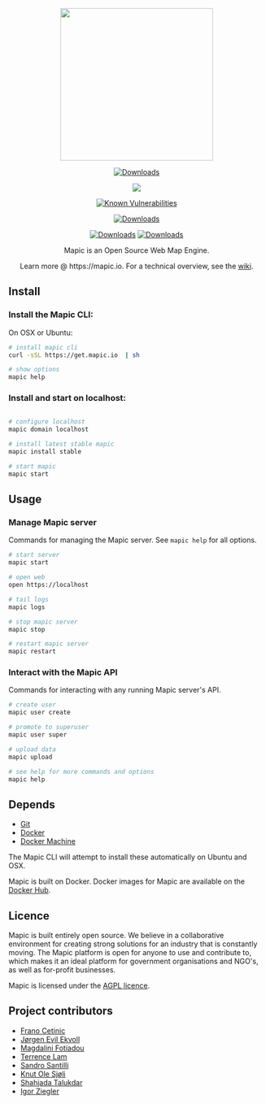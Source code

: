 <p align="center">
    <img width="300px" src="https://user-images.githubusercontent.com/2197944/27542704-5e1f18c6-5a88-11e7-96bb-9e36ca6e4c93.png">
</p>
<p align="center">
    <a href="https://twitter.com/mapic_io"><img src="https://img.shields.io/twitter/follow/mapic_io.svg?style=social&label=Follow" alt="Downloads"></a>
</p>
<p align="center">
    <a href="https://www.codacy.com/app/knutole/mapic?utm_source=github.com&amp;utm_medium=referral&amp;utm_content=mapic/mapic&amp;utm_campaign=Badge_Grade"><img src="https://api.codacy.com/project/badge/Grade/2937e86810b247e9966505c7ba4bac5f"/></a>
</p>
<p align="center">
    <a href="https://snyk.io/test/github/mapic/mapic"><img src="https://snyk.io/test/github/mapic/mapic/badge.svg" alt="Known Vulnerabilities" data-canonical-src="https://snyk.io/test/github/mapic/mapic" style="max-width:100%;"/></a>
</p>
<p align="center">
    <a href="https://travis-ci.org/mapic/mapic/builds"><img src="https://img.shields.io/travis/mapic/mapic/master.svg?branch=master&label=build%20@%20master" alt="Downloads"></a>
</p>
<p align="center">
    <a href="https://github.com/mapic/mapic/releases"><img src="https://img.shields.io/github/release/mapic/mapic.svg" alt="Downloads"></a>
    <a href="https://travis-ci.org/mapic/mapic/branches"><img src="https://travis-ci.org/mapic/mapic.svg?branch=v2.0.1" alt="Downloads"></a>
</p>




<p align="center">
    Mapic is an Open Source Web Map Engine.
</p>
<p align="center">
    Learn more @ https://mapic.io. For a technical overview, see the <a href="https://github.com/mapic/mapic/wiki/Mapic-Techincal-Overview">wiki</a>.
</p>

## Install

### Install the Mapic CLI:
On OSX or Ubuntu:

```bash
# install mapic cli
curl -sSL https://get.mapic.io  | sh

# show options
mapic help

```

### Install and start on localhost:
```bash

# configure localhost
mapic domain localhost

# install latest stable mapic
mapic install stable

# start mapic
mapic start

```

## Usage

### Manage Mapic server
Commands for managing the Mapic server. See `mapic help` for all options.

```bash
# start server
mapic start

# open web
open https://localhost

# tail logs
mapic logs

# stop mapic server
mapic stop

# restart mapic server
mapic restart
```

### Interact with the Mapic API
Commands for interacting with any running Mapic server's API. 
```bash
# create user
mapic user create

# promote to superuser
mapic user super 

# upload data
mapic upload

# see help for more commands and options
mapic help
```

## Depends
- [Git](https://git-scm.com/book/en/v2/Getting-Started-Installing-Git)
- [Docker](https://docs.docker.com/engine/installation/) 
- [Docker Machine](https://docs.docker.com/machine/install-machine/)

The Mapic CLI will attempt to install these automatically on Ubuntu and OSX.

Mapic is built on Docker. Docker images for Mapic are available on the [Docker Hub](https://hub.docker.com/u/mapic/).


## Licence 
Mapic is built entirely open source. We believe in a collaborative environment for creating strong solutions for an industry that is constantly moving. The Mapic platform is open for anyone to use and contribute to, which makes it an ideal platform for government organisations and NGO's, as well as for-profit businesses.

Mapic is licensed under the [AGPL licence](https://github.com/mapic/mapic/blob/master/LICENCE).

## Project contributors
- [Frano Cetinic](https://github.com/franocetinic)
- [Jørgen Evil Ekvoll](https://github.com/jorgenevil)
- [Magdalini Fotiadou](https://github.com/mft74)
- [Terrence Lam](https://github.com/skyuplam)
- [Sandro Santilli](https://github.com/strk)
- [Knut Ole Sjøli](https://github.com/knutole)
- [Shahjada Talukdar](https://github.com/destromas1)
- [Igor Ziegler](https://github.com/igorziegler)
